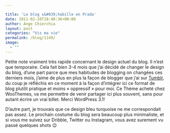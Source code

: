 ```yaml
---

title: 'Le blog s&#039;habille en Prada'
date: 2011-02-28T18:48:36+00:00
author: Ange Chierchia
layout: post
categories: "Vis ma vie"
permalink: /blog/1149/
image:
  - ""
---
```

Petite note vraiment très rapide concernant le design actuel du blog. Il n&rsquo;est que temporaire. Cela fait bien 3-4 mois que j&rsquo;ai décidé de changer le design du blog, d&rsquo;une part parce que mes habitudes de blogging on changées ces derniers mois, j&rsquo;aime de plus en plus la façon de blogger que j&rsquo;ai sur <a href="http://angechierchia.tumblr.com" target="_blank">Tumblr</a>, du coup je réfléchis en ce moment à la façon d&rsquo;intégrer ici ce format de blog plutôt pratique et moins &laquo;&nbsp;oppressif&nbsp;&raquo; pour moi. Ce Thème acheté chez WooThemes, va me permettre de venir partager ici plus souvent, sans pour autant écrire un vrai billet. Merci WordPress 3.1!

D&rsquo;autre part, je trouvais que ce design bleu turquoise ne me correspondait pas assez. Le prochain costume du blog sera beaucoup plus minimaliste, et si vous me suivez sur Dribble, Twitter ou Instagram, vous avez surement vu passé quelques shots 😉